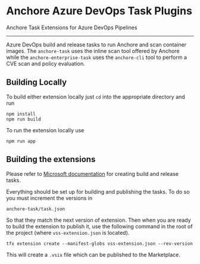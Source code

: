 # Anchore Azure DevOps Task Plugins

Anchore Task Extensions for Azure DevOps Pipelines

---

Azure DevOps build and release tasks to run Anchore and scan container images.
The `anchore-task` uses the inline scan tool offered by Anchore while the
`anchore-enterprise-task` uses the `anchore-cli` tool to perform a CVE scan
and policy evaluation.


## Building Locally

To build either extension locally just `cd` into the appropriate directory and run
```
npm install
npm run build
```

To run the extension locally use
```
npm run app
```

## Building the extensions

Please refer to [Microsoft documentation][1] for creating build and release
tasks.

Everything should be set up for building and publishing the tasks. To do so you
must increment the versions in

```
anchore-task/task.json
```

So that they match the next version of extension. Then when you are ready to
build the extension to publish it, use the following command in the root of
the project (where `vss-extension.json` is located).

```
tfx extension create --manifest-globs vss-extension.json --rev-version
```

This will create a `.vsix` file which can be published to the Marketplace.



[1]: https://docs.microsoft.com/en-us/azure/devops/extend/develop/add-build-task?view=azure-devops
